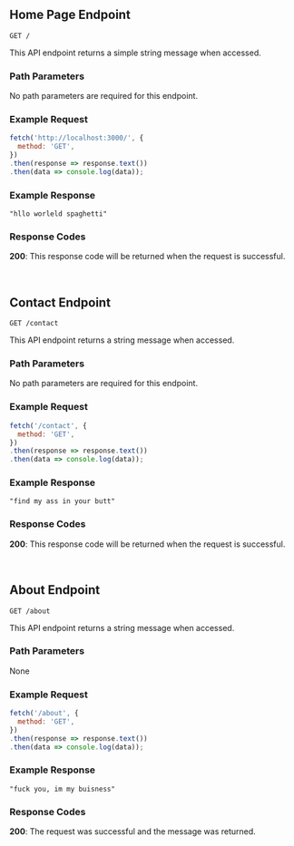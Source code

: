 ## Home Page Endpoint

```
GET /
```

This API endpoint returns a simple string message when accessed.

### Path Parameters

No path parameters are required for this endpoint.

### Example Request

```javascript
fetch('http://localhost:3000/', {
  method: 'GET',
})
.then(response => response.text())
.then(data => console.log(data));
```

### Example Response

```
"hllo worleld spaghetti"
```

### Response Codes

**200**: This response code will be returned when the request is successful.

<br />

## Contact Endpoint

```
GET /contact
```

This API endpoint returns a string message when accessed.

### Path Parameters

No path parameters are required for this endpoint.

### Example Request

```javascript
fetch('/contact', {
  method: 'GET',
})
.then(response => response.text())
.then(data => console.log(data));
```

### Example Response

```
"find my ass in your butt"
```

### Response Codes

**200**: This response code will be returned when the request is successful.

<br />

## About Endpoint

```
GET /about
```

This API endpoint returns a string message when accessed.

### Path Parameters

None

### Example Request

```javascript
fetch('/about', {
  method: 'GET',
})
.then(response => response.text())
.then(data => console.log(data));
```

### Example Response

```
"fuck you, im my buisness"
```

### Response Codes

**200**: The request was successful and the message was returned.

<br />

